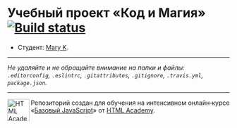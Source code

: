 # Учебный проект «Код и Магия» [![Build status][travis-image]][travis-url]

* Студент: [Mary K](https://up.htmlacademy.ru/javascript/11/user/247297).

---

_Не удаляйте и не обращайте внимание на папки и файлы:_<br>
_`.editorconfig`, `.eslintrc`, `.gitattributes`, `.gitignore`, `.travis.yml`, `package.json`._

---

<a href="https://htmlacademy.ru/intensive/javascript"><img align="left" width="50" height="50" title="HTML Academy" src="https://up.htmlacademy.ru/static/img/intensive/javascript/logo-for-github.svg"></a>

Репозиторий создан для обучения на интенсивном онлайн‑курсе «[Базовый JavaScript](https://htmlacademy.ru/intensive/javascript)» от [HTML Academy](https://htmlacademy.ru).

[travis-image]: https://travis-ci.org/htmlacademy-javascript/247297-code-and-magick.svg?branch=master
[travis-url]: https://travis-ci.org/htmlacademy-javascript/247297-code-and-magick
